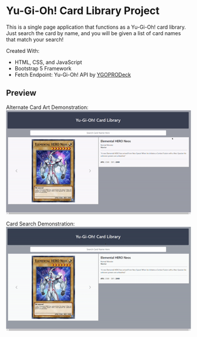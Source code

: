 # Yu-Gi-Oh! Card Library Project

This is a single page application that functions as a Yu-Gi-Oh! card library. Just search the card by name, and you will be given a list of card names that match your search!

Created With:
- HTML, CSS, and JavaScript
- Bootstrap 5 Framework
- Fetch Endpoint: Yu-Gi-Oh! API by [YGOPRODeck](https://db.ygoprodeck.com/api-guide/)

## Preview
Alternate Card Art Demonstration:
![Alternate Art Demonstration](images/AltArtGif.gif)

Card Search Demonstration:
![Card Search Demonstration](images/CardSearchGif.gif)